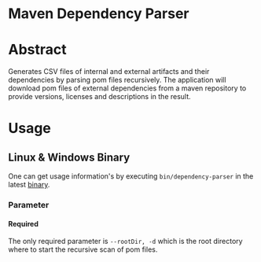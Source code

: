 Maven Dependency Parser
=====================

# Abstract
Generates CSV files of internal and external artifacts and their dependencies by parsing pom files recursively. The application will download pom files of external dependencies from a maven repository to provide versions, licenses and descriptions in the result.
# Usage
## Linux & Windows Binary
One can get usage information's by executing `bin/dependency-parser` in the latest [binary](https://github.com/ldaume/maven-dependency-parser/releases).
### Parameter
#### Required
The only required parameter is `--rootDir, -d` which is the root directory where to start the recursive scan of pom files.
